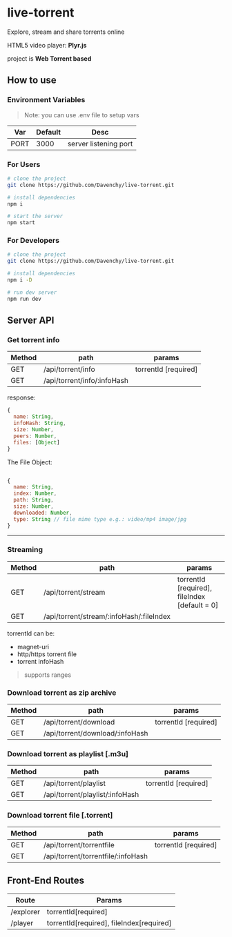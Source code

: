 # live-torrent

Explore, stream and share torrents online

HTML5 video player: __Plyr.js__

project is __Web Torrent based__

## How to use

### Environment Variables

> Note: you can use .env file to setup vars

Var | Default | Desc
----|---------|-----
PORT | 3000 | server listening port

### For Users

```bash
# clone the project
git clone https://github.com/Davenchy/live-torrent.git

# install dependencies
npm i

# start the server
npm start
```

### For Developers

```bash
# clone the project
git clone https://github.com/Davenchy/live-torrent.git

# install dependencies
npm i -D

# run dev server
npm run dev
```


## Server API

### Get torrent info

Method | path | params
----|----|----
GET | /api/torrent/info | torrentId [required]
GET | /api/torrent/info/:infoHash

response:

```javascript
{
  name: String,
  infoHash: String,
  size: Number,
  peers: Number,
  files: [Object]
}

```

The File Object:

```javascript

{
  name: String,
  index: Number,
  path: String,
  size: Number,
  downloaded: Number,
  type: String // file mime type e.g.: video/mp4 image/jpg
}

```

______

### Streaming

Method | path | params
-------|-----|-------
GET | /api/torrent/stream | torrentId [required], fileIndex [default = 0]
GET | /api/torrent/stream/:infoHash/:fileIndex

torrentId can be:

- magnet-uri
- http/https torrent file
- torrent infoHash

> supports ranges

### Download torrent as zip archive

Method | path | params
-------|-----|-------
GET | /api/torrent/download | torrentId [required]
GET | /api/torrent/download/:infoHash

### Download torrent as playlist [.m3u]

Method | path | params
-------|-----|-------
GET | /api/torrent/playlist | torrentId [required]
GET | /api/torrent/playlist/:infoHash

### Download torrent file [.torrent]

Method | path | params
-------|-----|-------
GET | /api/torrent/torrentfile | torrentId [required]
GET | /api/torrent/torrentfile/:infoHash

## Front-End Routes

Route | Params
------|-------
/explorer | torrentId[required]
/player | torrentId[required], fileIndex[required]